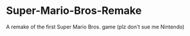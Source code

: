# Super-Mario-Bros-Remake
 A remake of the first Super Mario Bros. game (plz don't sue me Nintendo)
